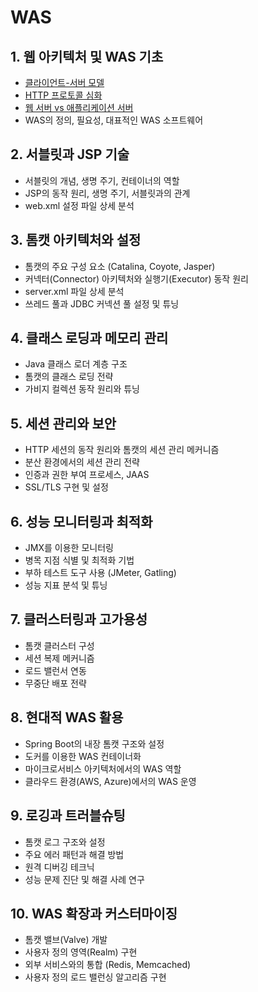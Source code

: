 # WAS
## 1. 웹 아키텍처 및 WAS 기초
- [클라이언트-서버 모델](../240701/client-server.md)
- [HTTP 프로토콜 심화](../240701/HTTP.md)
- [웹 서버 vs 애플리케이션 서버](../240701/webserver-was.md)
- WAS의 정의, 필요성, 대표적인 WAS 소프트웨어

## 2. 서블릿과 JSP 기술
- 서블릿의 개념, 생명 주기, 컨테이너의 역할
- JSP의 동작 원리, 생명 주기, 서블릿과의 관계
- web.xml 설정 파일 상세 분석

## 3. 톰캣 아키텍처와 설정
- 톰캣의 주요 구성 요소 (Catalina, Coyote, Jasper)
- 커넥터(Connector) 아키텍처와 실행기(Executor) 동작 원리
- server.xml 파일 상세 분석
- 쓰레드 풀과 JDBC 커넥션 풀 설정 및 튜닝

## 4. 클래스 로딩과 메모리 관리
- Java 클래스 로더 계층 구조
- 톰캣의 클래스 로딩 전략
- 가비지 컬렉션 동작 원리와 튜닝

## 5. 세션 관리와 보안
- HTTP 세션의 동작 원리와 톰캣의 세션 관리 메커니즘
- 분산 환경에서의 세션 관리 전략
- 인증과 권한 부여 프로세스, JAAS
- SSL/TLS 구현 및 설정

## 6. 성능 모니터링과 최적화
- JMX를 이용한 모니터링
- 병목 지점 식별 및 최적화 기법
- 부하 테스트 도구 사용 (JMeter, Gatling)
- 성능 지표 분석 및 튜닝

## 7. 클러스터링과 고가용성
- 톰캣 클러스터 구성
- 세션 복제 메커니즘
- 로드 밸런서 연동
- 무중단 배포 전략

## 8. 현대적 WAS 활용
- Spring Boot의 내장 톰캣 구조와 설정
- 도커를 이용한 WAS 컨테이너화
- 마이크로서비스 아키텍처에서의 WAS 역할
- 클라우드 환경(AWS, Azure)에서의 WAS 운영

## 9. 로깅과 트러블슈팅
- 톰캣 로그 구조와 설정
- 주요 에러 패턴과 해결 방법
- 원격 디버깅 테크닉
- 성능 문제 진단 및 해결 사례 연구

## 10. WAS 확장과 커스터마이징
- 톰캣 밸브(Valve) 개발
- 사용자 정의 영역(Realm) 구현
- 외부 서비스와의 통합 (Redis, Memcached)
- 사용자 정의 로드 밸런싱 알고리즘 구현

